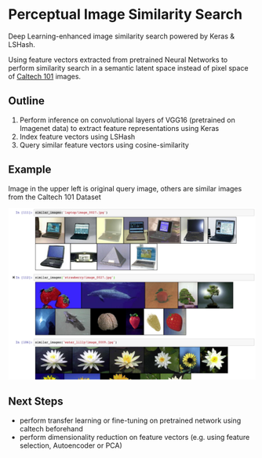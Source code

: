 # Perceptual Image Similarity Search

Deep Learning-enhanced image similarity search powered by Keras & LSHash.

Using feature vectors extracted from pretrained Neural Networks to perform similarity search in a semantic latent space instead of pixel space of [Caltech 101](http://www.vision.caltech.edu/Image_Datasets/Caltech101/) images.

## Outline

1. Perform inference on convolutional layers of VGG16 (pretrained on Imagenet data) to extract feature representations using Keras
2. Index feature vectors using LSHash
3. Query similar feature vectors using cosine-similarity 

## Example

Image in the upper left is original query image, others are similar images from the Caltech 101 Dataset 

![Example](output_example.png)

## Next Steps

- perform transfer learning or fine-tuning on pretrained network using caltech beforehand
- perform dimensionality reduction on feature vectors (e.g. using feature selection, Autoencoder or PCA)